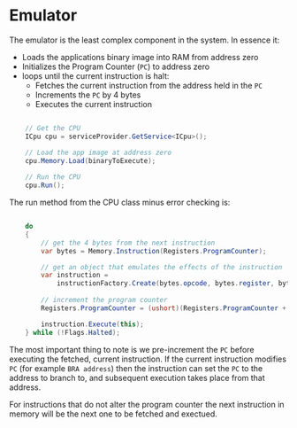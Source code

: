 ﻿# Emulator

The emulator is the least complex component in the system. In essence it:

+ Loads the applications binary image into RAM from address zero
+ Initializes the Program Counter (`PC`) to address zero
+ loops until the current instruction is halt:
  + Fetches the current instruction from the address held in the `PC`
  + Increments the `PC` by 4 bytes
  + Executes the current instruction

```C#

    // Get the CPU
    ICpu cpu = serviceProvider.GetService<ICpu>();

    // Load the app image at address zero
    cpu.Memory.Load(binaryToExecute);
                
    // Run the CPU
    cpu.Run();

```

The run method from the CPU class minus error checking is:

```C#

    do
    {
        // get the 4 bytes from the next instruction
        var bytes = Memory.Instruction(Registers.ProgramCounter);

        // get an object that emulates the effects of the instruction
        var instruction =
            instructionFactory.Create(bytes.opcode, bytes.register, bytes.byteHigh, bytes.byteLow);
                
        // increment the program counter
        Registers.ProgramCounter = (ushort)(Registers.ProgramCounter + instruction.Size);

        instruction.Execute(this);
    } while (!Flags.Halted);

```



The most important thing to note is we pre-increment the `PC` 
before executing the fetched, current instruction. If the current 
instruction modifies `PC` (for example `BRA address`) then the instruction 
can set the `PC` to the address to branch to, and subsequent execution 
takes place from that address. 

For instructions that do not alter the program counter the next 
instruction in memory will be the next one to be fetched and 
exectued.


